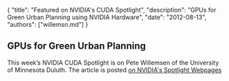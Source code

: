{
	"title": "Featured on NVIDIA's CUDA Spotlight",
	"description": "GPUs for Green Urban Planning using NVIDIA Hardware",
	"date": "2012-08-13",
	"authors": ["willemsn.md"]
}

GPUs for Green Urban Planning
-----------------------------

This week’s NVIDIA CUDA Spotlight is on Pete Willemsen of the
University of Minnesota Duluth.  The article is posted [on NVIDIA's Spotlight Webpages](http://www.nvidia.com/content/cuda/spotlights/pete-willemsen-uminn-duluth.html)
